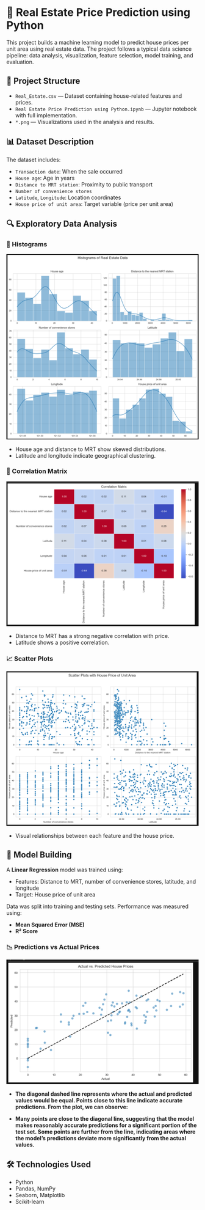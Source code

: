 # 🏡 Real Estate Price Prediction using Python

This project builds a machine learning model to predict house prices per unit area using real estate data. The project follows a typical data science pipeline: data analysis, visualization, feature selection, model training, and evaluation.

## 📂 Project Structure

- `Real_Estate.csv` — Dataset containing house-related features and prices.
- `Real Estate Price Prediction using Python.ipynb` — Jupyter notebook with full implementation.
- `*.png` — Visualizations used in the analysis and results.

## 📊 Dataset Description

The dataset includes:
- `Transaction date`: When the sale occurred
- `House age`: Age in years
- `Distance to MRT station`: Proximity to public transport
- `Number of convenience stores`
- `Latitude`, `Longitude`: Location coordinates
- `House price of unit area`: Target variable (price per unit area)

## 🔍 Exploratory Data Analysis

### 📌 Histograms
![](https://github.com/MohithKumar8897/Machine-Learning-Projects-/blob/main/Real%20Estate%20Price%20Prediction%20using%20Python/Histograms%20of%20Real%20Estate%20Data.png?raw=true)

- House age and distance to MRT show skewed distributions.
- Latitude and longitude indicate geographical clustering.

### 🔗 Correlation Matrix
![](https://github.com/MohithKumar8897/Machine-Learning-Projects-/blob/main/Real%20Estate%20Price%20Prediction%20using%20Python/Correlation%20Matrix.png?raw=true)

- Distance to MRT has a strong negative correlation with price.
- Latitude shows a positive correlation.

### 📈 Scatter Plots
![](https://github.com/MohithKumar8897/Machine-Learning-Projects-/blob/main/Real%20Estate%20Price%20Prediction%20using%20Python/Scatterplots%20with%20house%20price%20of%20unit%20area.png?raw=true)

- Visual relationships between each feature and the house price.

## 🤖 Model Building

A **Linear Regression** model was trained using:
- Features: Distance to MRT, number of convenience stores, latitude, and longitude
- Target: House price of unit area

Data was split into training and testing sets. Performance was measured using:
- **Mean Squared Error (MSE)**
- **R² Score**

### 📉 Predictions vs Actual Prices
![](https://github.com/MohithKumar8897/Machine-Learning-Projects-/blob/main/Real%20Estate%20Price%20Prediction%20using%20Python/Actual%20Vs%20pridicted%20house%20prices.png?raw=true)

- **The diagonal dashed line represents where the actual and predicted values would be equal. Points close to this line indicate accurate predictions. From the plot, we can observe:**

- **Many points are close to the diagonal line, suggesting that the model makes reasonably accurate predictions for a significant portion of the test set.
Some points are further from the line, indicating areas where the model’s predictions deviate more significantly from the actual values.**

## 🛠️ Technologies Used
- Python
- Pandas, NumPy
- Seaborn, Matplotlib
- Scikit-learn

